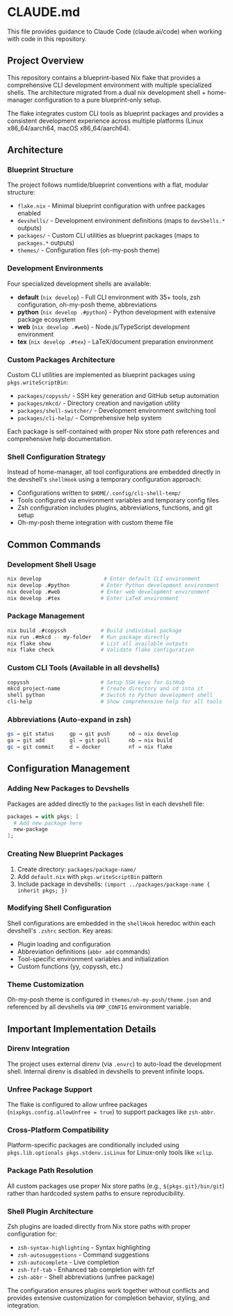 # CLAUDE.md

This file provides guidance to Claude Code (claude.ai/code) when working with code in this repository.

## Project Overview

This repository contains a blueprint-based Nix flake that provides a comprehensive CLI development environment with multiple specialized shells. The architecture migrated from a dual nix development shell + home-manager configuration to a pure blueprint-only setup.

The flake integrates custom CLI tools as blueprint packages and provides a consistent development experience across multiple platforms (Linux x86_64/aarch64, macOS x86_64/aarch64).

## Architecture

### Blueprint Structure

The project follows numtide/blueprint conventions with a flat, modular structure:

- `flake.nix` - Minimal blueprint configuration with unfree packages enabled
- `devshells/` - Development environment definitions (maps to `devShells.*` outputs)
- `packages/` - Custom CLI utilities as blueprint packages (maps to `packages.*` outputs)  
- `themes/` - Configuration files (oh-my-posh theme)

### Development Environments

Four specialized development shells are available:

- **default** (`nix develop`) - Full CLI environment with 35+ tools, zsh configuration, oh-my-posh theme, abbreviations
- **python** (`nix develop .#python`) - Python development with extensive package ecosystem
- **web** (`nix develop .#web`) - Node.js/TypeScript development environment
- **tex** (`nix develop .#tex`) - LaTeX/document preparation environment

### Custom Packages Architecture

Custom CLI utilities are implemented as blueprint packages using `pkgs.writeScriptBin`:

- `packages/copyssh/` - SSH key generation and GitHub setup automation
- `packages/mkcd/` - Directory creation and navigation utility
- `packages/shell-switcher/` - Development environment switching tool
- `packages/cli-help/` - Comprehensive help system

Each package is self-contained with proper Nix store path references and comprehensive help documentation.

### Shell Configuration Strategy

Instead of home-manager, all tool configurations are embedded directly in the devshell's `shellHook` using a temporary configuration approach:

- Configurations written to `$HOME/.config/cli-shell-temp/`
- Tools configured via environment variables and temporary config files
- Zsh configuration includes plugins, abbreviations, functions, and git setup
- Oh-my-posh theme integration with custom theme file

## Common Commands

### Development Shell Usage
```bash
nix develop                    # Enter default CLI environment
nix develop .#python          # Enter Python development environment  
nix develop .#web             # Enter web development environment
nix develop .#tex             # Enter LaTeX environment
```

### Package Management
```bash
nix build .#copyssh           # Build individual package
nix run .#mkcd -- my-folder   # Run package directly
nix flake show                # List all available outputs
nix flake check               # Validate flake configuration
```

### Custom CLI Tools (Available in all devshells)
```bash
copyssh                       # Setup SSH keys for GitHub
mkcd project-name             # Create directory and cd into it
shell python                  # Switch to Python development shell
cli-help                      # Show comprehensive help for all tools
```

### Abbreviations (Auto-expand in zsh)
```bash
gs → git status     gp → git push      nd → nix develop
ga → git add        gl → git pull      nb → nix build  
gc → git commit     d → docker         nf → nix flake
```

## Configuration Management

### Adding New Packages to Devshells

Packages are added directly to the `packages` list in each devshell file:

```nix
packages = with pkgs; [
  # Add new package here
  new-package
];
```

### Creating New Blueprint Packages

1. Create directory: `packages/package-name/`
2. Add `default.nix` with `pkgs.writeScriptBin` pattern
3. Include package in devshells: `(import ../packages/package-name { inherit pkgs; })`

### Modifying Shell Configuration

Shell configurations are embedded in the `shellHook` heredoc within each devshell's `.zshrc` section. Key areas:

- Plugin loading and configuration
- Abbreviation definitions (`abbr add` commands)
- Tool-specific environment variables and initialization
- Custom functions (yy, copyssh, etc.)

### Theme Customization

Oh-my-posh theme is configured in `themes/oh-my-posh/theme.json` and referenced by all devshells via `OMP_CONFIG` environment variable.

## Important Implementation Details

### Direnv Integration

The project uses external direnv (via `.envrc`) to auto-load the development shell. Internal direnv is disabled in devshells to prevent infinite loops.

### Unfree Package Support

The flake is configured to allow unfree packages (`nixpkgs.config.allowUnfree = true`) to support packages like `zsh-abbr`.

### Cross-Platform Compatibility

Platform-specific packages are conditionally included using `pkgs.lib.optionals pkgs.stdenv.isLinux` for Linux-only tools like `xclip`.

### Package Path Resolution

All custom packages use proper Nix store paths (e.g., `${pkgs.git}/bin/git`) rather than hardcoded system paths to ensure reproducibility.

### Shell Plugin Architecture

Zsh plugins are loaded directly from Nix store paths with proper configuration for:
- `zsh-syntax-highlighting` - Syntax highlighting
- `zsh-autosuggestions` - Command suggestions  
- `zsh-autocomplete` - Live completion
- `zsh-fzf-tab` - Enhanced tab completion with fzf
- `zsh-abbr` - Shell abbreviations (unfree package)

The configuration ensures plugins work together without conflicts and provides extensive customization for completion behavior, styling, and integration.